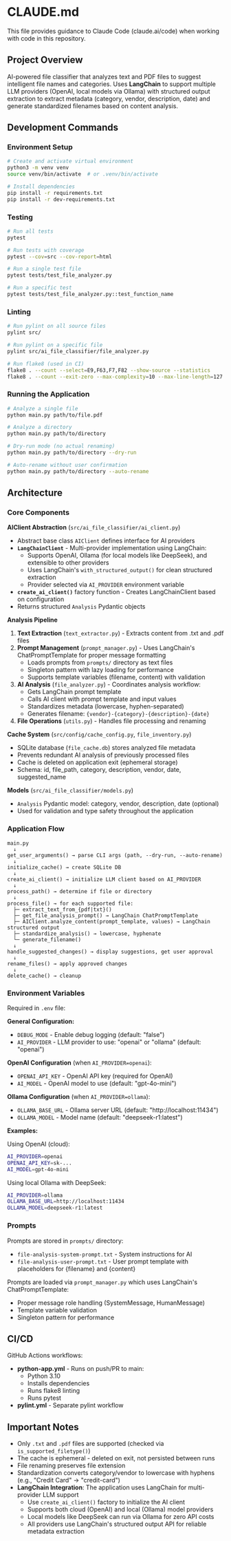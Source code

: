 # CLAUDE.md

This file provides guidance to Claude Code (claude.ai/code) when working with code in this repository.

## Project Overview

AI-powered file classifier that analyzes text and PDF files to suggest intelligent file names and categories. Uses **LangChain** to support multiple LLM providers (OpenAI, local models via Ollama) with structured output extraction to extract metadata (category, vendor, description, date) and generate standardized filenames based on content analysis.

## Development Commands

### Environment Setup
```bash
# Create and activate virtual environment
python3 -m venv venv
source venv/bin/activate  # or .venv/bin/activate

# Install dependencies
pip install -r requirements.txt
pip install -r dev-requirements.txt
```

### Testing
```bash
# Run all tests
pytest

# Run tests with coverage
pytest --cov=src --cov-report=html

# Run a single test file
pytest tests/test_file_analyzer.py

# Run a specific test
pytest tests/test_file_analyzer.py::test_function_name
```

### Linting
```bash
# Run pylint on all source files
pylint src/

# Run pylint on a specific file
pylint src/ai_file_classifier/file_analyzer.py

# Run flake8 (used in CI)
flake8 . --count --select=E9,F63,F7,F82 --show-source --statistics
flake8 . --count --exit-zero --max-complexity=10 --max-line-length=127 --statistics
```

### Running the Application
```bash
# Analyze a single file
python main.py path/to/file.pdf

# Analyze a directory
python main.py path/to/directory

# Dry-run mode (no actual renaming)
python main.py path/to/directory --dry-run

# Auto-rename without user confirmation
python main.py path/to/directory --auto-rename
```

## Architecture

### Core Components

**AIClient Abstraction** (`src/ai_file_classifier/ai_client.py`)
- Abstract base class `AIClient` defines interface for AI providers
- **`LangChainClient`** - Multi-provider implementation using LangChain:
  - Supports OpenAI, Ollama (for local models like DeepSeek), and extensible to other providers
  - Uses LangChain's `with_structured_output()` for clean structured extraction
  - Provider selected via `AI_PROVIDER` environment variable
- **`create_ai_client()`** factory function - Creates LangChainClient based on configuration
- Returns structured `Analysis` Pydantic objects

**Analysis Pipeline**
1. **Text Extraction** (`text_extractor.py`) - Extracts content from .txt and .pdf files
2. **Prompt Management** (`prompt_manager.py`) - Uses LangChain's ChatPromptTemplate for proper message formatting
   - Loads prompts from `prompts/` directory as text files
   - Singleton pattern with lazy loading for performance
   - Supports template variables (filename, content) with validation
3. **AI Analysis** (`file_analyzer.py`) - Coordinates analysis workflow:
   - Gets LangChain prompt template
   - Calls AI client with prompt template and input values
   - Standardizes metadata (lowercase, hyphen-separated)
   - Generates filename: `{vendor}-{category}-{description}-{date}`
4. **File Operations** (`utils.py`) - Handles file processing and renaming

**Cache System** (`src/config/cache_config.py`, `file_inventory.py`)
- SQLite database (`file_cache.db`) stores analyzed file metadata
- Prevents redundant AI analysis of previously processed files
- Cache is deleted on application exit (ephemeral storage)
- Schema: id, file_path, category, description, vendor, date, suggested_name

**Models** (`src/ai_file_classifier/models.py`)
- `Analysis` Pydantic model: category, vendor, description, date (optional)
- Used for validation and type safety throughout the application

### Application Flow

```
main.py
  ↓
get_user_arguments() → parse CLI args (path, --dry-run, --auto-rename)
  ↓
initialize_cache() → create SQLite DB
  ↓
create_ai_client() → initialize LLM client based on AI_PROVIDER
  ↓
process_path() → determine if file or directory
  ↓
process_file() → for each supported file:
  ├─ extract_text_from_{pdf|txt}()
  ├─ get_file_analysis_prompt() → LangChain ChatPromptTemplate
  ├─ AIClient.analyze_content(prompt_template, values) → LangChain structured output
  ├─ standardize_analysis() → lowercase, hyphenate
  └─ generate_filename()
  ↓
handle_suggested_changes() → display suggestions, get user approval
  ↓
rename_files() → apply approved changes
  ↓
delete_cache() → cleanup
```

### Environment Variables

Required in `.env` file:

**General Configuration:**
- `DEBUG_MODE` - Enable debug logging (default: "false")
- `AI_PROVIDER` - LLM provider to use: "openai" or "ollama" (default: "openai")

**OpenAI Configuration** (when `AI_PROVIDER=openai`):
- `OPENAI_API_KEY` - OpenAI API key (required for OpenAI)
- `AI_MODEL` - OpenAI model to use (default: "gpt-4o-mini")

**Ollama Configuration** (when `AI_PROVIDER=ollama`):
- `OLLAMA_BASE_URL` - Ollama server URL (default: "http://localhost:11434")
- `OLLAMA_MODEL` - Model name (default: "deepseek-r1:latest")

**Examples:**

Using OpenAI (cloud):
```bash
AI_PROVIDER=openai
OPENAI_API_KEY=sk-...
AI_MODEL=gpt-4o-mini
```

Using local Ollama with DeepSeek:
```bash
AI_PROVIDER=ollama
OLLAMA_BASE_URL=http://localhost:11434
OLLAMA_MODEL=deepseek-r1:latest
```

### Prompts

Prompts are stored in `prompts/` directory:
- `file-analysis-system-prompt.txt` - System instructions for AI
- `file-analysis-user-prompt.txt` - User prompt template with placeholders for {filename} and {content}

Prompts are loaded via `prompt_manager.py` which uses LangChain's ChatPromptTemplate:
- Proper message role handling (SystemMessage, HumanMessage)
- Template variable validation
- Singleton pattern for performance

## CI/CD

GitHub Actions workflows:
- **python-app.yml** - Runs on push/PR to main:
  - Python 3.10
  - Installs dependencies
  - Runs flake8 linting
  - Runs pytest
- **pylint.yml** - Separate pylint workflow

## Important Notes

- Only `.txt` and `.pdf` files are supported (checked via `is_supported_filetype()`)
- The cache is ephemeral - deleted on exit, not persisted between runs
- File renaming preserves file extension
- Standardization converts category/vendor to lowercase with hyphens (e.g., "Credit Card" → "credit-card")
- **LangChain Integration**: The application uses LangChain for multi-provider LLM support
  - Use `create_ai_client()` factory to initialize the AI client
  - Supports both cloud (OpenAI) and local (Ollama) model providers
  - Local models like DeepSeek can run via Ollama for zero API costs
  - All providers use LangChain's structured output API for reliable metadata extraction
